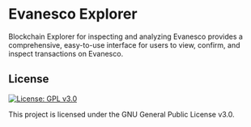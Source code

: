 # Evanesco Explorer

Blockchain Explorer for inspecting and analyzing Evanesco provides a comprehensive, easy-to-use interface for users to view, confirm, and inspect transactions on Evanesco.

## License

[![License: GPL v3.0](https://img.shields.io/badge/License-GPL%20v3-blue.svg)](https://www.gnu.org/licenses/gpl-3.0)

This project is licensed under the GNU General Public License v3.0. 
